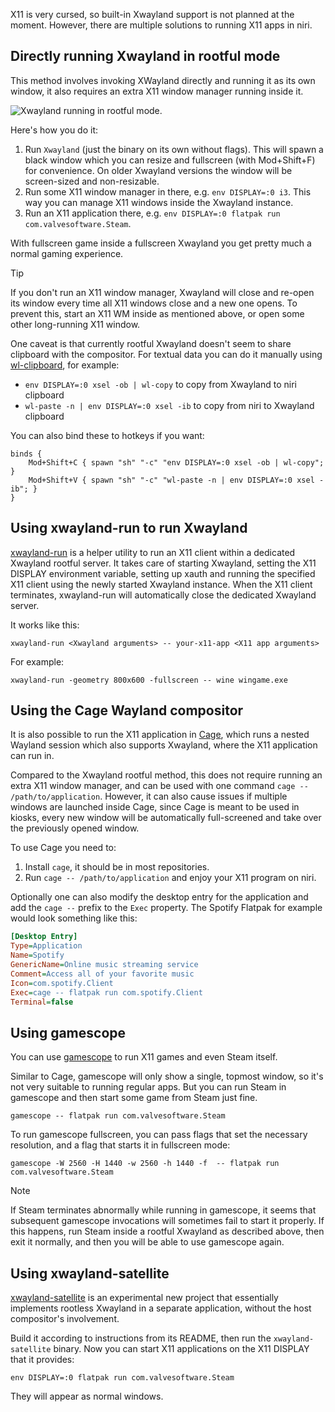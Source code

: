 X11 is very cursed, so built-in Xwayland support is not planned at the moment.
However, there are multiple solutions to running X11 apps in niri.

## Directly running Xwayland in rootful mode

This method involves invoking XWayland directly and running it as its own window, it also requires an extra X11 window manager running inside it.

![Xwayland running in rootful mode.](https://github.com/YaLTeR/niri/assets/1794388/b64e96c4-a0bb-4316-94a0-ff445d4c7da7)

Here's how you do it:

1. Run `Xwayland` (just the binary on its own without flags).
This will spawn a black window which you can resize and fullscreen (with Mod+Shift+F) for convenience.
On older Xwayland versions the window will be screen-sized and non-resizable.
1. Run some X11 window manager in there, e.g. `env DISPLAY=:0 i3`.
This way you can manage X11 windows inside the Xwayland instance.
1. Run an X11 application there, e.g. `env DISPLAY=:0 flatpak run com.valvesoftware.Steam`.

With fullscreen game inside a fullscreen Xwayland you get pretty much a normal gaming experience.

> [!TIP]
> If you don't run an X11 window manager, Xwayland will close and re-open its window every time all X11 windows close and a new one opens.
> To prevent this, start an X11 WM inside as mentioned above, or open some other long-running X11 window.

One caveat is that currently rootful Xwayland doesn't seem to share clipboard with the compositor.
For textual data you can do it manually using [wl-clipboard](https://github.com/bugaevc/wl-clipboard), for example:

- `env DISPLAY=:0 xsel -ob | wl-copy` to copy from Xwayland to niri clipboard
- `wl-paste -n | env DISPLAY=:0 xsel -ib` to copy from niri to Xwayland clipboard

You can also bind these to hotkeys if you want:

```
binds {
    Mod+Shift+C { spawn "sh" "-c" "env DISPLAY=:0 xsel -ob | wl-copy"; }
    Mod+Shift+V { spawn "sh" "-c" "wl-paste -n | env DISPLAY=:0 xsel -ib"; }
}
```

## Using xwayland-run to run Xwayland

[xwayland-run] is a helper utility to run an X11 client within a dedicated Xwayland rootful server.
It takes care of starting Xwayland, setting the X11 DISPLAY environment variable, setting up xauth and running the specified X11 client using the newly started Xwayland instance.
When the X11 client terminates, xwayland-run will automatically close the dedicated Xwayland server.

It works like this:

```
xwayland-run <Xwayland arguments> -- your-x11-app <X11 app arguments>
```

For example:

```
xwayland-run -geometry 800x600 -fullscreen -- wine wingame.exe
```

## Using the Cage Wayland compositor

It is also possible to run the X11 application in [Cage](https://github.com/cage-kiosk/cage), which runs a nested Wayland session which also supports Xwayland, where the X11 application can run in.

Compared to the Xwayland rootful method, this does not require running an extra X11 window manager, and can be used with one command `cage -- /path/to/application`. However, it can also cause issues if multiple windows are launched inside Cage, since Cage is meant to be used in kiosks, every new window will be automatically full-screened and take over the previously opened window.

To use Cage you need to:

1. Install `cage`, it should be in most repositories.
2. Run `cage -- /path/to/application` and enjoy your X11 program on niri.

Optionally one can also modify the desktop entry for the application and add the `cage --` prefix to the `Exec` property. The Spotify Flatpak for example would look something like this:

```ini
[Desktop Entry]
Type=Application
Name=Spotify
GenericName=Online music streaming service
Comment=Access all of your favorite music
Icon=com.spotify.Client
Exec=cage -- flatpak run com.spotify.Client
Terminal=false
```

## Using gamescope

You can use [gamescope](https://github.com/ValveSoftware/gamescope) to run X11 games and even Steam itself.

Similar to Cage, gamescope will only show a single, topmost window, so it's not very suitable to running regular apps.
But you can run Steam in gamescope and then start some game from Steam just fine.

```
gamescope -- flatpak run com.valvesoftware.Steam
```

To run gamescope fullscreen, you can pass flags that set the necessary resolution, and a flag that starts it in fullscreen mode:

```
gamescope -W 2560 -H 1440 -w 2560 -h 1440 -f  -- flatpak run com.valvesoftware.Steam
```

> [!NOTE]
> If Steam terminates abnormally while running in gamescope, it seems that subsequent gamescope invocations will sometimes fail to start it properly.
> If this happens, run Steam inside a rootful Xwayland as described above, then exit it normally, and then you will be able to use gamescope again.

## Using xwayland-satellite

[xwayland-satellite] is an experimental new project that essentially implements rootless Xwayland in a separate application, without the host compositor's involvement.

Build it according to instructions from its README, then run the `xwayland-satellite` binary.
Now you can start X11 applications on the X11 DISPLAY that it provides:

```
env DISPLAY=:0 flatpak run com.valvesoftware.Steam
```

They will appear as normal windows.

[xwayland-run]: https://gitlab.freedesktop.org/ofourdan/xwayland-run
[xwayland-satellite]: https://github.com/Supreeeme/xwayland-satellite
